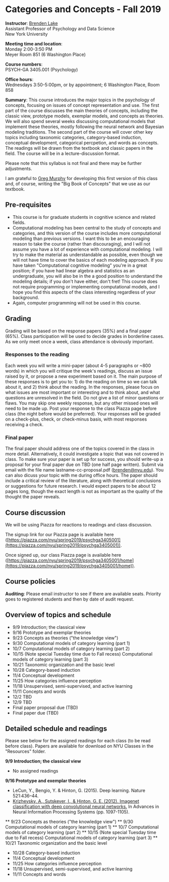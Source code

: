 # Categories and Concepts - Fall 2019

**Instructor**: [Brenden Lake](https://cims.nyu.edu/~brenden/)  
Assistant Professor of Psychology and Data Science  
New York University

**Meeting time and location**:  
Monday 2:00-3:50 PM  
Meyer Room 851 (6 Washington Place)

**Course numbers**:  
PSYCH-GA 3405.001 (Psychology)  

**Office hours**:  
Wednesdays 3:50-5:00pm, or by appointment; 6 Washington Place, Room 858

**Summary**: This course introduces the major topics in the psychology of concepts, focusing on issues of concept representation and use. The first part of the course discusses the main theories of concepts, including the classic view, prototype models, exemplar models, and concepts as theories. We will also spend several weeks discussing computational models that implement these theories, mostly following the  neural network and Bayesian modeling traditions. The second part of the course will cover other key topics including taxonomic categories, category-based induction, conceptual development, categorical percpetion, and words as concepts. The readings will be drawn from the textbook and classic papers in the field. The course will be in a lecture-discussion format. 

Please note that this syllabus is not final and there may be further adjustments.

I am grateful to [Greg Murphy](https://psych.nyu.edu/murphy/) for developing this first version of this class and, of course, writing the "Big Book of Concepts" that we use as our textbook.

## Pre-requisites
- This course is for graduate students in cognitive science and related fields.
- Computational modeling has been central to the study of concepts and categories, and this version of the course includes more computational modeling than previous versions. I want this to be an encouraging reason to take the course (rather than discouraging), and I will not assume you have a lot of experience with computational modeling. I will try to make the material as understandable as possible, even though we will not have time to cover the basics of each modeling approach. If you have taken "Computational cognitive modeling" you're in a great position; if you have had linear algebra and statistics as an undergraduate, you will also be in the a good position to understand the modeling details; if you don't have either, don't fret! This course does not require programming or implementing computational models, and I hope you find this aspects of the class interesting regardless of your background.
- Again, computer programming will not be used in this course.

## Grading
Grading will be based on the response papers (35%) and a final paper (65%). Class participation will be used to decide grades in borderline cases. As we only meet once a week, class attendance is obviously important.

### Responses to the reading
Each week you will write a mini-paper (about 4-5 paragraphs or ~800 words) in which you will critique the week's readings, discuss an issue raised by it, or propose a new experiment based on it. The main purpose of these responses is to get you to: 1) do the reading on time so we can talk about it, and 2) think about the reading. In the responses, please focus on what issues are most important or interesting and to think about, and what questions are unresolved in the field. Do not give a list of minor questions or flaws. You may skip one weekly response, but any other missed ones will need to be made up. Post your response to the class Piazza page before class (the night before would be preferred). Your responses will be graded on a check-plus, check, or check-minus basis, with most responses receiving a check.

### Final paper
The final paper should address one of the topics covered in the class in more detail. Alternatively, it could investigate a topic that was not covered in class. To make sure your paper is set up for success, you should write-up a proposal for your final paper due on TBD (one half page written). Submit via email with the file name lastname-cc-proposal.pdf (brenden@nyu.edu). You can also dicuss your topic with me during office hours. The paper should include a critical review of the literature, along with theoretical conclusions or suggestions for future research. I would expect papers to be about 12 pages long, though the exact length is not as important as the quality of the thought the paper reveals. 

## Course discussion  
We will be using Piazza for reactions to readings and class discussion.

The signup link for our Piazza page is available here ([https://piazza.com/nyu/spring2019/psychga3405001](https://piazza.com/nyu/spring2019/psychga3405001)).

Once signed up, our class Piazza page is available here ([https://piazza.com/nyu/spring2019/psychga3405001/home](https://piazza.com/nyu/spring2019/psychga3405001/home)).

## Course policies

**Auditing**: Please email instructor to see if there are available seats. Priority goes to registered students and then by date of audit request.

## Overview of topics and schedule
- 9/9 Introduction; the classical view
- 9/16 Prototype and exemplar theories
- 9/23 Concepts as theories ("the knowledge view")
- 9/30 Computational models of category learning (part 1)
- 10/7 Computational models of category learning (part 2)
- 10/15 (Note special Tuesday time due to Fall recess) Computational models of category learning (part 3)
- 10/21 Taxonomic organization and the basic level
- 10/28 Category-based induction
- 11/4 Conceptual development
- 11/25 How categories influence perception
- 11/18 Unsupervised, semi-supervised, and active learning
- 11/11 Concepts and words
- 12/2 TBD
- 12/9 TBD
- Final paper proposal due (TBD)
- Final paper due (TBD)

## Detailed schedule and readings
Please see below for the assigned readings for each class (to be read before class). Papers are available for download on NYU Classes in the "Resources" folder.

**9/9 Introduction; the classical view**
- No assigned readings

**9/16 Prototype and exemplar theories**
- LeCun, Y., Bengio, Y. & Hinton, G. (2015). Deep learning. Nature 521:436–44. 
- [Krizhevsky, A., Sutskever, I., & Hinton, G. E. (2012). Imagenet classification with deep convolutional neural networks.](http://papers.nips.cc/paper/4824-imagenet-classification-with-deep-convolutional-neural-networks.pdf) In Advances in Neural Information Processing Systems (pp. 1097-1105).

** 9/23 Concepts as theories ("the knowledge view")
** 9/30 Computational models of category learning (part 1)
** 10/7 Computational models of category learning (part 2)
** 10/15 (Note special Tuesday time due to Fall recess) Computational models of category learning (part 3)
** 10/21 Taxonomic organization and the basic level
- 10/28 Category-based induction
- 11/4 Conceptual development
- 11/25 How categories influence perception
- 11/18 Unsupervised, semi-supervised, and active learning
- 11/11 Concepts and words
